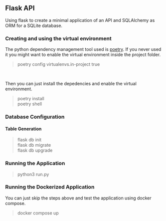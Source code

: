 ## Flask API
Using flask to create a minimal application of an API and SQLAlchemy as ORM for a SQLite database. 

### Creating and using the virtual environment
The python dependency management tool used is [poetry](https://python-poetry.org/). If you never used it you might want to enable the virtual environment inside the project folder.
> poetry config virtualenvs.in-project true </br>

</br>

Then you can just install the depedencies and enable the virtual environment.
> poetry install </br>
> poetry shell </br>

### Database Configuration
#### Table Generation
> flask db init</br>
> flask db migrate</br>
> flask db upgrade</br>

### Running the Application
> python3 run.py </br>

### Running the Dockerized Application
You can just skip the steps above and test the application using docker compose.
> docker compose up </br>